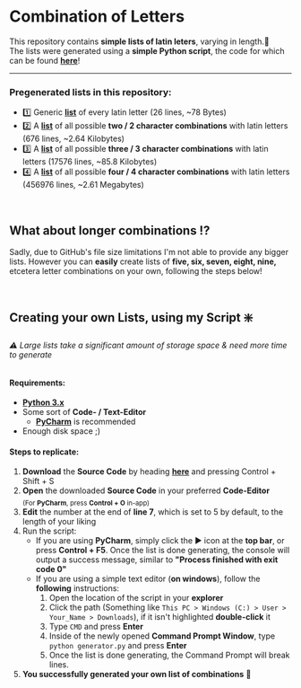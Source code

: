 # Combination of Letters

This repository contains **simple lists of latin leters**, varying in length.📝  
The lists were generated using a **simple Python script**, the code for which can be found [**here**](https://github.com/8e3/combinations/blob/main/generator.py)!

<hr>

### Pregenerated lists in this repository:
- 1️⃣ Generic [**list**](https://github.com/8e3/combinations/blob/main/lists/1.txt) of every latin letter (26 lines, ~78 Bytes)
- 2️⃣ A [**list**](https://github.com/8e3/combinations/blob/main/lists/2.txt) of all possible **two / 2 character combinations** with latin letters (676 lines, ~2.64 Kilobytes)
- 3️⃣ A [**list**](https://github.com/8e3/combinations/blob/main/lists/3.txt) of all possible **three / 3 character combinations** with latin letters (17576 lines, ~85.8 Kilobytes)
- 4️⃣ A [**list**](https://github.com/8e3/combinations/blob/main/lists/4.txt) of all possible **four / 4 character combinations** with latin letters (456976 lines, ~2.61 Megabytes)
<br>

## What about longer combinations ⁉️

Sadly, due to GitHub's file size limitations I'm not able to provide any bigger lists. However you can **easily** create lists of **five, six, seven, eight, nine,** etcetera letter combinations on your own, following the steps below!

<br>

## Creating your own Lists, using my Script ❇️
###### ⚠️ Large lists take a significant amount of storage space & need more time to generate

#### Requirements:
- [**Python 3.x**](https://www.python.org/downloads/)
- Some sort of **Code- / Text-Editor**
  - [**PyCharm**](https://www.jetbrains.com/de-de/pycharm/) is recommended
- Enough disk space ;)

#### Steps to replicate:
1. **Download** the **Source Code** by heading [**here**](https://github.com/8e3/combinations/blob/main/generator.py) and pressing Control + Shift + S
2. **Open** the downloaded **Source Code** in your preferred **Code-Editor** <br> <sub>(For **PyCharm**, press **Control + O** in-app)</sub>
3. **Edit** the number at the end of **line 7**, which is set to 5 by default, to the length of your liking
4. Run the script:
   - If you are using **PyCharm**, simply click the ▶️ icon at the **top bar**, or press **Control + F5**. Once the list is done generating, the console will output a success message, similar to **"Process finished with exit code 0"**
   - If you are using a simple text editor (**on windows**), follow the **following** instructions:
       1. Open the location of the script in your **explorer**
       2. Click the path (Something like `This PC > Windows (C:) > User > Your_Name > Downloads`), if it isn't highlighted **double-click** it
       3. Type `CMD` and press **Enter**
       4. Inside of the newly opened **Command Prompt Window**, type `python generator.py` and press **Enter**
       5. Once the list is done generating, the Command Prompt will break lines.
5. **You successfully generated your own list of combinations** 🎉
